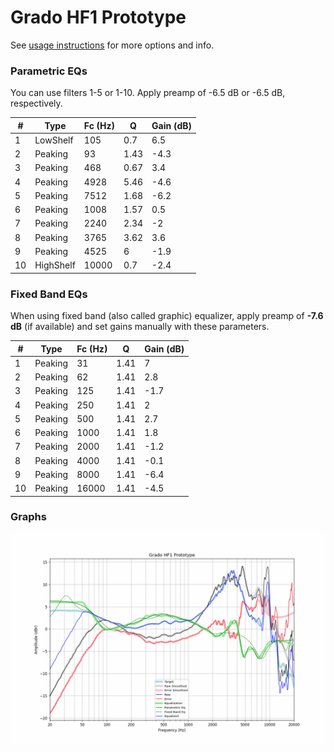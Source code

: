 # Grado HF1 Prototype
See [usage instructions](https://github.com/jaakkopasanen/AutoEq#usage) for more options and info.

### Parametric EQs
You can use filters 1-5 or 1-10. Apply preamp of -6.5 dB or -6.5 dB, respectively.

|   # | Type      |   Fc (Hz) |    Q |   Gain (dB) |
|-----|-----------|-----------|------|-------------|
|   1 | LowShelf  |       105 | 0.7  |         6.5 |
|   2 | Peaking   |        93 | 1.43 |        -4.3 |
|   3 | Peaking   |       468 | 0.67 |         3.4 |
|   4 | Peaking   |      4928 | 5.46 |        -4.6 |
|   5 | Peaking   |      7512 | 1.68 |        -6.2 |
|   6 | Peaking   |      1008 | 1.57 |         0.5 |
|   7 | Peaking   |      2240 | 2.34 |        -2   |
|   8 | Peaking   |      3765 | 3.62 |         3.6 |
|   9 | Peaking   |      4525 | 6    |        -1.9 |
|  10 | HighShelf |     10000 | 0.7  |        -2.4 |

### Fixed Band EQs
When using fixed band (also called graphic) equalizer, apply preamp of **-7.6 dB** (if available) and set gains manually with these parameters.

|   # | Type    |   Fc (Hz) |    Q |   Gain (dB) |
|-----|---------|-----------|------|-------------|
|   1 | Peaking |        31 | 1.41 |         7   |
|   2 | Peaking |        62 | 1.41 |         2.8 |
|   3 | Peaking |       125 | 1.41 |        -1.7 |
|   4 | Peaking |       250 | 1.41 |         2   |
|   5 | Peaking |       500 | 1.41 |         2.7 |
|   6 | Peaking |      1000 | 1.41 |         1.8 |
|   7 | Peaking |      2000 | 1.41 |        -1.2 |
|   8 | Peaking |      4000 | 1.41 |        -0.1 |
|   9 | Peaking |      8000 | 1.41 |        -6.4 |
|  10 | Peaking |     16000 | 1.41 |        -4.5 |

### Graphs
![](./Grado%20HF1%20Prototype.png)
